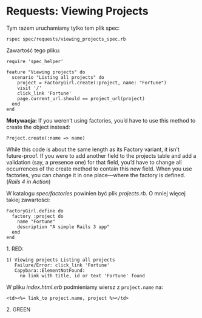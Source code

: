 # Requests: Viewing Projects

Tym razem uruchamiamy tylko tem plik spec:

    rspec spec/requests/viewing_projects_spec.rb

Zawartość tego pliku:

    require 'spec_helper'

    feature "Viewing projects" do
      scenario "Listing all projects" do
        project = FactoryGirl.create(:project, name: "Fortune")
        visit '/'
        click_link 'Fortune'
        page.current_url.should == project_url(project)
      end
    end

**Motywacja:** If you weren’t using factories, you’d have to use this
method to create the object instead:

    Project.create(:name => name)

While this code is about the same length as its Factory variant, it
isn’t future-proof. If you were to add another field to the projects
table and add a validation (say, a presence one) for that field, you’d
have to change all occurrences of the create method to contain this
new field. When you use factories, you can change it in one
place—where the factory is defined. (*Rails 4 in Action*)

W katalogu *spec/factories* powinien być plik *projects.rb*.
O mniej więcej takiej zawartości:

    FactoryGirl.define do
      factory :project do
        name "Fortune"
        description "A simple Rails 3 app"
      end
    end


1\. RED:

    1) Viewing projects Listing all projects
       Failure/Error: click_link 'Fortune'
       Capybara::ElementNotFound:
         no link with title, id or text 'Fortune' found

W pliku *index.html.erb* podmieniamy wiersz z `project.name` na:

    <td><%= link_to project.name, project %></td>

2\. GREEN

